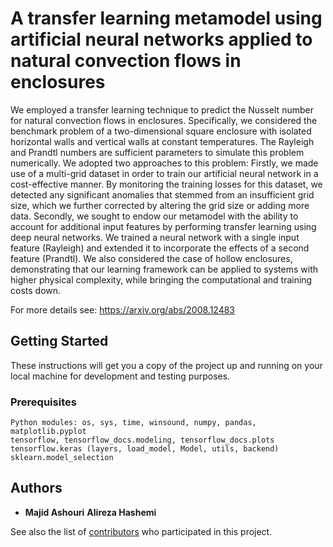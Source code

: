 # A transfer learning metamodel using artificial neural networks applied to natural convection flows in enclosures

We employed a transfer learning technique to predict the Nusselt number for natural convection flows in enclosures. Specifically, we considered the benchmark problem of a two-dimensional square enclosure with isolated horizontal walls and vertical walls at constant temperatures. The Rayleigh and Prandtl numbers are sufficient parameters to simulate this problem numerically. We adopted two approaches to this problem: Firstly, we made use of a multi-grid dataset in order to train our artificial neural network in a cost-effective manner. By monitoring the training losses for this dataset, we detected any significant anomalies that stemmed from an insufficient grid size, which we further corrected by altering the grid size or adding more data. Secondly, we sought to endow our metamodel with the ability to account for additional input features by performing transfer learning using deep neural networks. We trained a neural network with a single input feature (Rayleigh) and extended it to incorporate the effects of a second feature (Prandtl). We also considered the case of hollow enclosures, demonstrating that our learning framework can be applied to systems with higher physical complexity, while bringing the computational and training costs down.

For more details see: https://arxiv.org/abs/2008.12483

## Getting Started

These instructions will get you a copy of the project up and running on your local machine for development and testing purposes.

### Prerequisites

```
Python modules: os, sys, time, winsound, numpy, pandas, matplotlib.pyplot
tensorflow, tensorflow_docs.modeling, tensorflow_docs.plots
tensorflow.keras (layers, load_model, Model, utils, backend)
sklearn.model_selection
```

## Authors

* **Majid Ashouri**  **Alireza Hashemi**

See also the list of [contributors](https://github.com/engdatasci/NCTL/contributors) who participated in this project.
